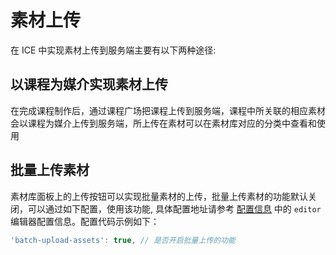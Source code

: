 # 素材上传

在 ICE 中实现素材上传到服务端主要有以下两种途径:

## 以课程为媒介实现素材上传

在完成课程制作后，通过课程广场把课程上传到服务端，课程中所关联的相应素材会以课程为媒介上传到服务端，所上传在素材可以在素材库对应的分类中查看和使用

## 批量上传素材

素材库面板上的上传按钮可以实现批量素材的上传，批量上传素材的功能默认关闭，可以通过如下配置，使用该功能, 具体配置地址请参考 [配置信息](../index.md) 中的 `editor` 编辑器配置信息。配置代码示例如下：

```js
'batch-upload-assets': true, // 是否开启批量上传的功能
```
